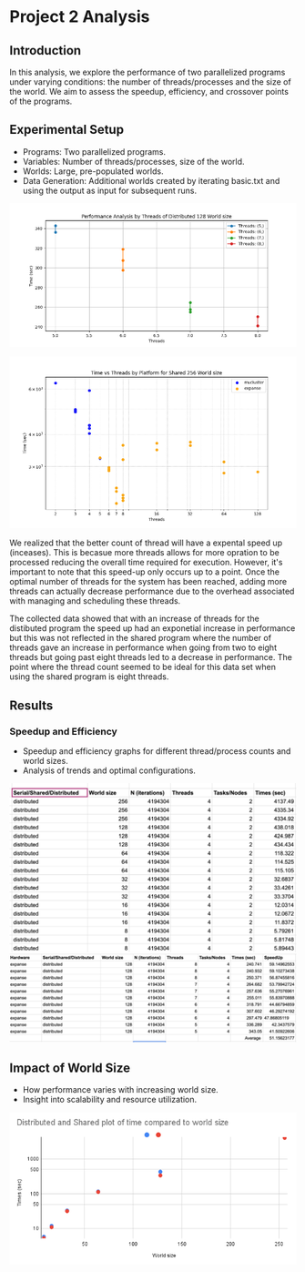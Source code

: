 # Project 2 Analysis

## Introduction  

In this analysis, we explore the performance of two parallelized programs under varying conditions: the number of threads/processes and the size of the world. We aim to assess the speedup, efficiency, and crossover points of the programs.

## Experimental Setup

* Programs: Two parallelized programs.
* Variables: Number of threads/processes, size of the world.
* Worlds: Large, pre-populated worlds.
* Data Generation: Additional worlds created by iterating basic.txt and using the output as input for subsequent runs.

![Distance_128_Threads_Plot](./Dist_128_threadsplot.png)

![Time_vs_Threads_Shared_256](./time_vs_threads_shared_256.png)

We realized that the better count of thread will have a expental speed up (inceases).
This is becasue more threads allows for more opration to be processed reducing the overall time required for execution. However, it's important to note that this speed-up only occurs up to a point. Once the optimal number of threads for the system has been reached, adding more threads can actually decrease performance due to the overhead associated with managing and scheduling these threads.

The collected data showed that with an increase of threads for the distibuted program the speed up had an exponetial increase in performance but this was not reflected in the shared program where the number of threads gave an increase in performance when going from two to eight threads but going past eight threads led to a decrease in performance. The point where the thread count seemed to be ideal for this data set when using the shared program is eight threads. 

## Results
### Speedup and Efficiency

* Speedup and efficiency graphs for different thread/process counts and world sizes.
* Analysis of trends and optimal configurations.

![distributed_world_size_data](./distribute_world_size_data.png)
![SpeedUp](./Speedup.png)


## Impact of World Size
* How performance varies with increasing world size.
* Insight into scalability and resource utilization.

![Distributed_and_Shared](./Distributed_and_Shared_plot_of_time_compared_to_world_size.png)


